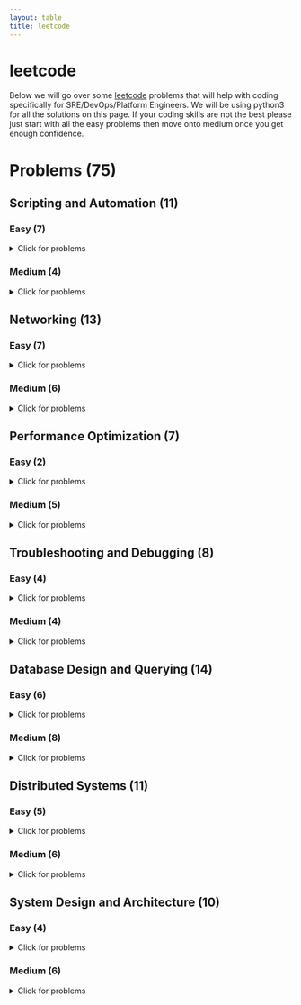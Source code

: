 ```yaml
---
layout: table
title: leetcode
---
```

# leetcode
Below we will go over some [leetcode](https://leetcode.com/problemset/all/) problems that will help with coding specifically for SRE/DevOps/Platform Engineers. We will be using python3 for all the solutions on this page. If your coding skills are not the best please just start with all the easy problems then move onto medium once you get enough confidence. 

# Problems (75)

## Scripting and Automation (11)

### Easy (7)
<details>
<summary>Click for problems</summary>
<ol>
<li><a href="https://leetcode.com/problems/length-of-last-word/">Length of Last Word</a> - Problem #58</li>
<details>
<summary>Summary</summary>
This problem involves manipulating strings, which is a common task in scripting. You need to find the length of the last word in a string.
</details>
<details>
<summary>Solution</summary>
<pre><code class="lang-python"><span class="hljs-class"><span class="hljs-keyword">class</span> <span class="hljs-title">Solution</span>:</span>
    <span class="hljs-function"><span class="hljs-keyword">def</span> <span class="hljs-title">lengthOfLastWord</span><span class="hljs-params">(<span class="hljs-keyword">self</span>, <span class="hljs-symbol">s:</span> str)</span></span> -&gt; <span class="hljs-symbol">int:</span>
        word_list = s.split()
        last_word = word_list[-<span class="hljs-number">1</span>]
        lw_count = len(last_word)
        <span class="hljs-keyword">return</span>(lw_count)
</code></pre>
<p><strong>Explanation:</strong></p>
<ul>
<li>First we split the words by using <code>split</code>. This will remove all of the spaces if there are any in <code>s</code></li>
<li>We then grab the last word by indexing the last word <code>word_list[-1]</code></li>
<li>We then get the count of the last word by using <code>len</code> and return the count of it.
This is just a simple solution to the problem. We can actually trim the answer if needed to the following:<pre><code class="lang-python"><span class="hljs-class"><span class="hljs-keyword">class</span> <span class="hljs-title">Solution</span>:</span>
  <span class="hljs-function"><span class="hljs-keyword">def</span> <span class="hljs-title">lengthOfLastWord</span><span class="hljs-params">(<span class="hljs-keyword">self</span>, <span class="hljs-symbol">s:</span> str)</span></span> -&gt; <span class="hljs-symbol">int:</span>
      s = s.rstrip()  <span class="hljs-comment">#or strip</span>
      <span class="hljs-keyword">return</span> len(s.split()[-<span class="hljs-number">1</span>])
</code></pre>
</li>
</ul>

</details>
<li><a href="https://leetcode.com/problems/add-binary/">Add Binary</a> - Problem #67</li>
<details>
<summary>Summary</summary>
This problem simulates binary addition. In scripting, you might encounter scenarios where you need to perform calculations on binary data.
</details>
<details>
<summary>Solution</summary>
<pre><code class="lang-python"><span class="hljs-class"><span class="hljs-keyword">class</span> <span class="hljs-title">Solution</span>:</span>
    <span class="hljs-function"><span class="hljs-keyword">def</span> <span class="hljs-title">addBinary</span><span class="hljs-params">(<span class="hljs-keyword">self</span>, <span class="hljs-symbol">a:</span> str, <span class="hljs-symbol">b:</span> str)</span></span> -&gt; <span class="hljs-symbol">str:</span>
</code></pre>
<p><strong>Explanation:</strong></p>
<ul>
<li>We use <code>int</code> to convert the string to an integer and use base 2 </li>
<li>We use <code>format</code> to convert the integer back into binary without the &quot;0b&quot;
Another way that we can solve this is by using <code>bin</code>
Similarly we just remove the first 2 strings.</li>
</ul>
<pre><code class="lang-python">class Solution:
    def addBinary(<span class="hljs-keyword">self</span>, a: <span class="hljs-keyword">str</span>, b: <span class="hljs-keyword">str</span>) -&gt; <span class="hljs-keyword">str</span>:
        <span class="hljs-keyword">return</span> bin(<span class="hljs-keyword">int</span>(a , <span class="hljs-number">2</span>) + <span class="hljs-keyword">int</span>(b,<span class="hljs-number">2</span>))[<span class="hljs-number">2</span>:]
</code></pre>

</details>
<li><a href="https://leetcode.com/problems/pascals-triangle-ii/">Pascal&#39;s Triangle II</a> - Problem #119</li>
<details>
<summary>Summary</summary>
This problem deals with generating rows of Pascal's Triangle, which can be used in various automated data generation scenarios.
</details>
<details>
<summary>Solution</summary>
<pre><code class="lang-python">class <span class="hljs-type">Solution</span>:
    def getRow(self, rowIndex: <span class="hljs-built_in">int</span>) -&gt; <span class="hljs-type">List</span>[<span class="hljs-built_in">int</span>]:
        <span class="hljs-literal">result</span> = []
        <span class="hljs-keyword">for</span> i <span class="hljs-keyword">in</span> <span class="hljs-built_in">range</span>(<span class="hljs-number">0</span>, rowIndex+<span class="hljs-number">1</span>):
            <span class="hljs-literal">result</span>.append([])

            <span class="hljs-keyword">for</span> x <span class="hljs-keyword">in</span> <span class="hljs-built_in">range</span>(<span class="hljs-number">0</span>, i + <span class="hljs-number">1</span>):
                <span class="hljs-keyword">if</span> x == <span class="hljs-number">0</span>:
                    <span class="hljs-literal">result</span>[i].append(<span class="hljs-number">1</span>)
                <span class="hljs-keyword">elif</span> i == x:
                    <span class="hljs-literal">result</span>[i].append(<span class="hljs-number">1</span>)
                <span class="hljs-keyword">else</span>:
                    <span class="hljs-literal">result</span>[i].append((<span class="hljs-literal">result</span>[i-<span class="hljs-number">1</span>][x-<span class="hljs-number">1</span>]) + (<span class="hljs-literal">result</span>[i-<span class="hljs-number">1</span>][x]))
        <span class="hljs-keyword">return</span> <span class="hljs-literal">result</span>[rowIndex]
</code></pre>
<p><strong>Explanation:</strong>
This problem asks you to return the rowIndex-th (0-based index) row of Pascal&#39;s Triangle as a list of integers. Pascal&#39;s Triangle is a triangular array of binomial coefficients, where each number is the sum of the two numbers directly above it. The first few rows of Pascal&#39;s Triangle look like this:</p>
<pre><code class="lang-python">Row <span class="hljs-number">0</span>: <span class="hljs-string">[1]</span>
Row <span class="hljs-number">1</span>: <span class="hljs-string">[1, 1]</span>
Row <span class="hljs-number">2</span>: <span class="hljs-string">[1, 2, 1]</span>
Row <span class="hljs-number">3</span>: <span class="hljs-string">[1, 3, 3, 1]</span>
</code></pre>
<ol>
<li><p>We create an empty list called result to store the rows of Pascal&#39;s Triangle.
Create an empty list called result to store the rows of Pascal&#39;s Triangle.</p>
</li>
<li><p>We then iterate over the rows from 0 to rowIndex, inclusive, using the variable i to represent the current row index.</p>
</li>
<li><p>For each row, append an empty list to the result list. This empty list will be used to store the elements of the current row.</p>
</li>
<li><p>Inside the inner loop, iterate over the elements in the current row from 0 to i, using the variable x to represent the current column index.</p>
</li>
<li><p>For each element, check if it is the first element in the row (i.e., x == 0) or the last element in the row (i.e., i == x). 
If it is either the first or last element, append a 1 to the current row because the first and last elements of each row in Pascal&#39;s Triangle are always 1.</p>
</li>
<li><p>If the element is not the first or last element, calculate its value by adding the element from the previous row in the same column (result[i-1][x-1]) and the element from the previous row in the next column (result[i-1][x]). 
This follows the rule of Pascal&#39;s Triangle where each element is the sum of the two elements above it.</p>
</li>
<li><p>Append the calculated value to the current row.</p>
</li>
<li><p>Repeat steps 5-7 for all elements in the current row.</p>
</li>
<li><p>Once the inner loop finishes, the current row is complete, and you move on to the next row.</p>
</li>
<li><p>Finally, return the row at the rowIndex index from the result list. </p>
</li>
</ol>

</details>
<li><a href="https://leetcode.com/problems/merge-sorted-array/">Merge Sorted Array</a> - Problem #88</li>
<details>
<summary>Summary</summary>
This problem is about merging arrays, a common task in scripting when you're working with data from various sources.
</details>
<details>
<summary>Solution</summary>
<pre><code class="lang-python">        class Solution:
    def <span class="hljs-keyword">merge</span>(<span class="hljs-keyword">self</span>, nums1: <span class="hljs-keyword">List</span>[<span class="hljs-built_in">int</span>], m: <span class="hljs-built_in">int</span>, nums2: <span class="hljs-keyword">List</span>[<span class="hljs-built_in">int</span>], n: <span class="hljs-built_in">int</span>) -&gt; <span class="hljs-keyword">None</span>:
        <span class="hljs-keyword">while</span> m &gt; <span class="hljs-number">0</span> <span class="hljs-keyword">and</span> n &gt; <span class="hljs-number">0</span>:
            <span class="hljs-keyword">if</span> nums1[m<span class="hljs-number">-1</span>] &gt; nums2[n<span class="hljs-number">-1</span>]:
                nums1[m+n<span class="hljs-number">-1</span>] = nums1[m<span class="hljs-number">-1</span>]
                m -= <span class="hljs-number">1</span>
            <span class="hljs-keyword">else</span>:
                nums1[m+n<span class="hljs-number">-1</span>] = nums2[n<span class="hljs-number">-1</span>]
                n -= <span class="hljs-number">1</span>
        <span class="hljs-keyword">for</span> i <span class="hljs-keyword">in</span> <span class="hljs-keyword">range</span>(n):
            nums1[i] = nums2[i]
</code></pre>
<p><strong>Explanation:</strong>
To go through this solution, we will go through line by line.</p>
<ol>
<li><p>starting with the while loop. It will continue as long as both m and n are greater than 0. This will help merge the two arrays.</p>
</li>
<li><p>Inside the loop, we then compare the last element of nums1 at a index of m-1 with the last element of nums2 at index n-1. 
These are the largest elements of each array. </p>
</li>
<li><p>If the element in nums1 is greater, 
it means that this element should be placed at the end of the merged array, 
which is at index m+n-1 in nums1. So, it assigns the value of nums1[m-1] to nums1[m+n-1]. 
This merges the element from nums1 into the array.</p>
</li>
<li><p>After merging an element from nums1 it decreases m by 1 to move the m pointer to the previous element in nums1 </p>
</li>
<li><p>If the element in nums2 is greater or equal to nums1 then that means that this element should be placed at the end of the merged array.</p>
</li>
<li><p>From the line aboves if statement , we then assign the value of  <code>nums2[n-1] to nums1[m+n-1]</code> to merge the elements from nums2 to nums1</p>
</li>
<li><p>After merging an element from nums2 it decrements n by 1 to move the n pointer to the previous element in nums2
<code>n -= 1</code></p>
</li>
<li><p>After the while loop exits, there might be remaining elements in <code>nums2</code> that were not merged. This for loop iterates over the remaining elements of nums2 from index 0 to n-1
<code>for i in range(n)</code></p>
</li>
<li><p>In the for loop, it copies the remaining elements from nums2 into nums1 by merging the remaining elements from nums2 to into nums1 
<code>nums1[i] = nums2[i]</code></p>
</li>
</ol>
<p>The key idea here is to work from the end of the arrays towards the beginning,
which avoids overwriting elements in nums1 before they are compared and merged.
This approach ensures that the merged array is sorted without the need for extra space or creating a new array.</p>

</details>
<li><a href="https://leetcode.com/problems/excel-sheet-column-title/">Excel Sheet Column Title</a> - Problem #168</li>
<details>
<summary>Summary</summary>
In this problem, you convert a column number into the corresponding Excel column title. Such conversions are often encountered in automated data processing.
</details>
<details>
<summary>Solution</summary>
<pre><code>        <span class="hljs-class"><span class="hljs-keyword">class</span> <span class="hljs-title">Solution</span>:</span>
    <span class="hljs-function"><span class="hljs-keyword">def</span> <span class="hljs-title">convertToTitle</span><span class="hljs-params">(self, columnNumber: int)</span> -&gt; str:</span>
        alphabet=<span class="hljs-string">"ABCDEFGHIJKLMNOPQRSTUVWXYZ"</span>
        result=<span class="hljs-string">""</span>
        <span class="hljs-keyword">while</span> columnNumber:
            columnNumber=columnNumber<span class="hljs-number">-1</span>
            result=alphabet[columnNumber%<span class="hljs-number">26</span>]+result
            columnNumber=columnNumber//<span class="hljs-number">26</span>
        <span class="hljs-keyword">return</span> result
</code></pre><p><strong>Explanation:</strong>
This problem asks you to convert a positive integer,  columnNumber,
into an Excel sheet column title. Excel column titles are represented using
uppercase English letters, and they follow a pattern similar to base 26 numbering, 
where the digits are represented by the English alphabet (A=1, B=2, ..., Z=26), 
and when the column number exceeds 26, it starts using two-letter combinations (AA=27, AB=28,
..., ZZ=702, AAA=703, and so on).</p>
<ol>
<li><p>We first define alphabet that contains all uppercase letters from A-Z. These strings will be used to map column numbers to titles.</p>
</li>
<li><p>We then initializes an empty string result to store the Excel column title </p>
</li>
<li><p>We start a while loop that continues as long as columnNumber is not zero. The loop will gradually convert the column number to column title.</p>
</li>
<li><p>Inside of the loop, it subtracts 1 from the columnNumber. This is done to handle the fact that the Excel column numbering starts from 1, but our algorithm will work with 0-based indexing.</p>
</li>
<li><p><code>result = alphabet[columnNumber % 26] + result</code></p>
</li>
</ol>
<p>This calculates the remainder when columnNumber is divided by 26. The remainder corresponds to a letter in the alphabet.
It then takes that letter at the position in the alphabet string and appends it to the beginning of the result string. This builds the Excel column title from right to left.</p>
<ol>
<li><code>columnNumber = columnNumber // 26</code></li>
</ol>
<p>It updates columnNumber by performing an integer division by 26 (columnNumber // 26). 
This reduces columnNumber to the next lower place value.</p>
<p>The loop will continue with the reduced columnNumber and the next letter is added to the result string.</p>
<p>This process continues until columnNumber becomes zero, at which point we have constructed the complete Excel column title in the result string.</p>
<ol>
<li>We finally return the result string which contains the Excel column title corresponding to the input columnNumber.</li>
</ol>
<p>This algorithm effectively converts a decimal number into a base 26 representation using the English alphabet letters and builds the Excel column title accordingly.</p>

</details>
<li><a href="https://leetcode.com/problems/excel-sheet-column-number/">Excel Sheet Column Number</a> - Problem #171</li>
<details>
<summary>Summary</summary>
</details>

<details>
<summary>Solution</summary>
</details>
<li><a href="https://leetcode.com/problems/single-number/">Single Number</a> - Problem #136</li>
<details>
<summary>Summary</summary>
This problem involves finding a single number in an array where all other numbers appear twice. It's a common task in automated data analysis.
</details>

<details>
<summary>Solution</summary>
</details>
</ol>

</details>

### Medium (4)
<details>
<summary>Click for problems</summary>
<ol>
<li><a href="https://leetcode.com/problems/count-and-say/">Count and Say</a> - Problem #38</li>
<details>
<summary>Summary</summary>
This problem involves generating sequences based on previous values, which can be useful for generating automated sequences of data.
</details>

<details>
<summary>Solution</summary>
</details>
<li><a href="https://leetcode.com/problems/reverse-words-in-a-string/">Reverse Words in a String</a> - Problem #151</li>
<details>
<summary>Summary</summary>
Similar to the previous problem, this asks you to reverse the words in a string but not in-place. Scripting can help automate this process.
</details>

<details>
<summary>Solution</summary>
</details>
<li><a href="https://leetcode.com/problems/basic-calculator-ii/">Basic Calculator II</a> - Problem #227</li>
<details>
<summary>Summary</summary>
In this problem, you're asked to reverse the order of words in a string, which can be useful for automating text transformations.
</details>

<details>
<summary>Solution</summary>
</details>
<li><a href="https://leetcode.com/problems/group-anagrams/">Group Anagrams</a> - Problem #49</li>
<details>
<summary>Summary</summary>
Automating the process of grouping anagrams from a given list of words is applicable to this problem, aligning with scripting and automation concepts.
</details>

<details>
<summary>Solution</summary>
</details>
</ol>
</details>


## Networking (13)

### Easy (7)
<details>
<summary>Click for problems</summary>
<ol>
<li><a href="https://leetcode.com/problems/first-unique-character-in-a-string/">First Unique Character in a String</a> - Problem #387</li>
<details>
<summary>Summary</summary>
Relates to processing strings, which is fundamental in networking protocols for parsing and validation.
</details>

<details>
<summary>Solution</summary>
<pre><code class="lang-python"><span class="hljs-class"><span class="hljs-keyword">class</span> <span class="hljs-title">Solution</span>:</span>
    <span class="hljs-function"><span class="hljs-keyword">def</span> <span class="hljs-title">strStr</span><span class="hljs-params">(self, haystack: str, needle: str)</span> -&gt; int:</span>
        <span class="hljs-keyword">while</span> needle <span class="hljs-keyword">in</span> haystack:
            res = haystack.index(needle)
            <span class="hljs-keyword">return</span> res
        <span class="hljs-keyword">else</span>:
            <span class="hljs-keyword">return</span> <span class="hljs-number">-1</span>
</code></pre>
<p><strong>Explanation</strong></p>

</details>
<li><a href="https://leetcode.com/problems/implement-strstr/">Implement strStr()</a> - Problem #28</li>
<details>
<summary>Summary</summary>
In networking, substring matching is used in various applications, from pattern matching to searching for headers in network packets.
</details>
<details>
<summary>Solution</summary>
<pre><code class="lang-python">        <span class="hljs-class"><span class="hljs-keyword">class</span> <span class="hljs-title">Solution</span>:</span>
    <span class="hljs-function"><span class="hljs-keyword">def</span> <span class="hljs-title">strStr</span><span class="hljs-params">(self, haystack: str, needle: str)</span> -&gt; int:</span>
        <span class="hljs-keyword">while</span> needle <span class="hljs-keyword">in</span> haystack:
            res = haystack.index(needle)
            <span class="hljs-keyword">return</span> res
        <span class="hljs-keyword">else</span>:
            <span class="hljs-keyword">return</span> <span class="hljs-number">-1</span>
</code></pre>
<p><strong>Explanation</strong></p>


</div>
</details>
<li><a href="https://leetcode.com/problems/valid-anagram/">Valid Anagram</a> - Problem #242</li>
<details>
<summary>Summary</summary>
String manipulation, such as character sorting, is used in various networking applications, such as checksum calculations.
</details>

<details>
<summary>Solution</summary>
<pre><code class="lang-python"><span class="hljs-class"><span class="hljs-keyword">class</span> <span class="hljs-title">Solution</span>:</span>
    <span class="hljs-function"><span class="hljs-keyword">def</span> <span class="hljs-title">isAnagram</span><span class="hljs-params">(self, s: str, t: str)</span> -&gt; bool:</span>
        <span class="hljs-keyword">if</span> sorted(s) == sorted(t):
            <span class="hljs-keyword">return</span> <span class="hljs-keyword">True</span>
        <span class="hljs-keyword">else</span>:
            <span class="hljs-keyword">return</span> <span class="hljs-keyword">False</span>
</code></pre>
<p><strong>Explanation</strong></p>

</div>
</details>
<li><a href="https://leetcode.com/problems/isomorphic-strings/">Isomorphic Strings</a> - Problem #205</li>
<details>
<summary>Summary</summary>
Understanding character mappings is important in networking tasks like encoding and decoding.
</details>

<details>
<summary>Solution</summary>
<pre><code class="lang-python"><span class="hljs-symbol">class</span> Solution:
    def isIsomorphic(<span class="hljs-keyword">self, </span>s: <span class="hljs-keyword">str, </span>t: <span class="hljs-keyword">str) </span>-&gt; <span class="hljs-keyword">bool:
</span>        <span class="hljs-meta">if</span> len(s) != len(t):
            return False
<span class="hljs-symbol">        else:</span>
            <span class="hljs-built_in">d1</span>, <span class="hljs-built_in">d2</span> = {}, {}
            for i in range(len(s)):
                <span class="hljs-keyword">str1, </span><span class="hljs-keyword">str2 </span>= s[i], t[i]
                <span class="hljs-meta">if</span> <span class="hljs-keyword">str1 </span>not in <span class="hljs-built_in">d1</span>:
                    <span class="hljs-built_in">d1</span>[<span class="hljs-keyword">str1] </span>= <span class="hljs-keyword">str2
</span>                <span class="hljs-meta">if</span> <span class="hljs-keyword">str2 </span>not in <span class="hljs-built_in">d2</span>:
                    <span class="hljs-built_in">d2</span>[<span class="hljs-keyword">str2] </span>= <span class="hljs-keyword">str1
</span>                <span class="hljs-meta">if</span> <span class="hljs-built_in">d1</span>[<span class="hljs-keyword">str1] </span>!= <span class="hljs-keyword">str2 </span>or <span class="hljs-built_in">d2</span>[<span class="hljs-keyword">str2] </span>!= <span class="hljs-keyword">str1:
</span>                    return False
        return True
</code></pre>
<p><strong>Explanation</strong></p>


</details>
<li><a href="https://leetcode.com/problems/pascals-triangle/">Pascal&#39;s Triangle</a> - Problem #118</li>
<details>
<summary>Summary</summary>
While not a direct analogy, data organization and computation are crucial in networking protocols and data transmission.
</details>

<details>
<summary>Solution</summary>
<pre><code class="lang-python">        class <span class="hljs-type">Solution</span>:
    def generate(self, numRows: <span class="hljs-built_in">int</span>) -&gt; <span class="hljs-type">List</span>[<span class="hljs-type">List</span>[<span class="hljs-built_in">int</span>]]:
        <span class="hljs-literal">result</span> = []
        <span class="hljs-keyword">for</span> i <span class="hljs-keyword">in</span> <span class="hljs-built_in">range</span>(<span class="hljs-number">0</span>, numRows):
            <span class="hljs-literal">result</span>.append([])

            <span class="hljs-keyword">for</span> x <span class="hljs-keyword">in</span> <span class="hljs-built_in">range</span>(<span class="hljs-number">0</span>, i + <span class="hljs-number">1</span>):
                <span class="hljs-keyword">if</span> x == <span class="hljs-number">0</span>:
                    <span class="hljs-literal">result</span>[i].append(<span class="hljs-number">1</span>)
                <span class="hljs-keyword">elif</span> i == x:
                    <span class="hljs-literal">result</span>[i].append(<span class="hljs-number">1</span>)
                <span class="hljs-keyword">else</span>:
                    <span class="hljs-literal">result</span>[i].append((<span class="hljs-literal">result</span>[i-<span class="hljs-number">1</span>][x-<span class="hljs-number">1</span>]) + (<span class="hljs-literal">result</span>[i-<span class="hljs-number">1</span>][x]))
        <span class="hljs-keyword">return</span> <span class="hljs-literal">result</span>
</code></pre>
<p><strong>Explanation</strong></p>


</details>
<li><a href="https://leetcode.com/problems/move-zeroes/">Move Zeroes</a> - Problem #283</li>
<details>
<summary>Summary</summary>
In networking, data reorganization may be necessary for efficient data transmission.
</details>

<details>
<summary>Solution</summary>
<pre><code class="lang-python">        <span class="hljs-class"><span class="hljs-keyword">class</span> <span class="hljs-title">Solution</span>:</span>
    <span class="hljs-function"><span class="hljs-keyword">def</span> <span class="hljs-title">moveZeroes</span><span class="hljs-params">(self, nums: List[int])</span> -&gt; <span class="hljs-keyword">None</span>:</span>
        <span class="hljs-string">"""
        Do not return anything, modify nums in-place instead.
        """</span>
        <span class="hljs-keyword">for</span> i <span class="hljs-keyword">in</span> nums:
            <span class="hljs-keyword">if</span> i == <span class="hljs-number">0</span>:
                nums.remove(i)
                nums.append(<span class="hljs-number">0</span>)
</code></pre>
<p><strong>Explanation</strong></p>

</details>
<li><a href="https://leetcode.com/problems/reverse-vowels-of-a-string/">Reverse Vowels of a String</a> - Problem #345</li>
<details>
<summary>Summary</summary>
String manipulation and transformation are important in many text-based networking applications.
</details>

<details>
<summary>Solution</summary>
<pre><code class="lang-python">        <span class="hljs-function"><span class="hljs-keyword">def</span> <span class="hljs-title">reverseVowels</span><span class="hljs-params">(self, s: str)</span> -&gt; str:</span>
    vowels = re.findall(<span class="hljs-string">'[aeiouAEIOU]'</span>, s)
    <span class="hljs-keyword">return</span> re.sub(<span class="hljs-string">'[aeiouAEIOU]'</span>, <span class="hljs-keyword">lambda</span> _ : vowels.pop(), s)
</code></pre>
<p><strong>Explanation</strong></p>

</details>
</ol>
</details>

### Medium (6)
<details>
<summary>Click for problems</summary>
<ol>
<li><a href="https://leetcode.com/problems/3sum/">3Sum</a> - Problem #15</li>
<details>
<summary>Summary</summary>
In networking, searching for patterns or matches within data streams is a common task.
</details>

<details>
<summary>Solution</summary>
</details>
<li><a href="https://leetcode.com/problems/longest-palindromic-substring/">Longest Palindromic Substring</a> - Problem #5</li>
<details>
<summary>Summary</summary>
String processing is essential in networking, such as when parsing and validating URLs or extracting specific data.
</details>

<details>
<summary>Solution</summary>
</details>
<li><a href="https://leetcode.com/problems/zigzag-conversion/">ZigZag Conversion</a> - Problem #6</li>
<details>
<summary>Summary</summary>
Resembles data reformatting tasks seen in networking, such as transforming data for compatibility.
</details>

<details>
<summary>Solution</summary>
</details>
<li><a href="https://leetcode.com/problems/rotate-image/">Rotate Image</a> - Problem #48</li>
<details>
<summary>Summary</summary>
Transforming data, as in rotating an image, is analogous to data transformation in networking tasks.
</details>

<details>
<summary>Solution</summary>
</details>
<li><a href="https://leetcode.com/problems/longest-consecutive-sequence/">Longest Consecutive Sequence</a> - Problem #128</li>
<details>
<summary>Summary</summary>
</details>

<details>
<summary>Solution</summary>
</details>
<li><a href="https://leetcode.com/problems/find-peak-element/">Find Peak Element</a> - Problem #162</li>
<details>
<summary>Summary</summary>
Relates to analyzing sequences of data, important in networking for detecting patterns and trends.
</details>

<details>
<summary>Solution</summary>
</details>
</ol>
</details>


## Performance Optimization (7)

### Easy (2)
<details>
<summary>Click for problems</summary>
<ol>
<li><a href="https://leetcode.com/problems/best-time-to-buy-and-sell-stock/">Best Time to Buy and Sell Stock</a> - Problem #121</li>
<details>
<summary>Summary</summary>
</details>

<details>
<summary>Solution</summary>
<pre><code class="lang-python">        class Solution:
    def <span class="hljs-keyword">max</span>Profit(<span class="hljs-literal">self</span>, prices: List[int]) -&gt; int:
        if not prices:
            return <span class="hljs-number">0</span>

        <span class="hljs-keyword">max</span>Profit = <span class="hljs-number">0</span>
        <span class="hljs-keyword">min</span>Purchase = prices[<span class="hljs-number">0</span>]
        <span class="hljs-keyword">for</span> i <span class="hljs-keyword">in</span> range(<span class="hljs-number">1</span>, len(prices)):        
            <span class="hljs-keyword">max</span>Profit = <span class="hljs-keyword">max</span>(<span class="hljs-keyword">max</span>Profit, prices[i] - <span class="hljs-keyword">min</span>Purchase)
            <span class="hljs-keyword">min</span>Purchase = <span class="hljs-keyword">min</span>(<span class="hljs-keyword">min</span>Purchase, prices[i])
        return <span class="hljs-keyword">max</span>Profit
</code></pre>
<p><strong>Explanation</strong></p>

</details>
<li><a href="https://leetcode.com/problems/merge-two-sorted-lists/">Merge Two Sorted Lists</a> - Problem #21</li>
<details>
<summary>Summary</summary>
</details>

<details>
<summary>Solution</summary>
<pre><code class="lang-python">        <span class="hljs-class"><span class="hljs-keyword">class</span> <span class="hljs-title">Solution</span>:</span>
    <span class="hljs-function"><span class="hljs-keyword">def</span> <span class="hljs-title">mergeTwoLists</span><span class="hljs-params">(<span class="hljs-keyword">self</span>, <span class="hljs-symbol">list1:</span> Optional[ListNode], <span class="hljs-symbol">list2:</span> Optional[ListNode])</span></span> -&gt; Optional[ListNode]:

        merged = ListNode() <span class="hljs-comment"># Create an empty ListNode to serve as the dummy node for the merged list.</span>
        current = merged <span class="hljs-comment"># Initialize a pointer 'current' to the dummy node.</span>
        <span class="hljs-comment"># The while loop iterates as long as there are elements in both list1 and list2. Inside the loop, we compare the values of the current nodes in both lists</span>
        <span class="hljs-keyword">while</span> list1 <span class="hljs-keyword">and</span> <span class="hljs-symbol">list2:</span> 
            <span class="hljs-keyword">if</span> list1.val &lt;= list2.<span class="hljs-symbol">val:</span>  <span class="hljs-comment"># Append the smaller value from list1.</span>
                current.<span class="hljs-keyword">next</span> = list1  <span class="hljs-comment"># Move the pointer in list1 to the next node.</span>
                list1 = list1.<span class="hljs-keyword">next</span> <span class="hljs-comment"># Move the pointer in list1 to the next node.</span>
            <span class="hljs-symbol">else:</span>
                current.<span class="hljs-keyword">next</span> = list2 <span class="hljs-comment"># # Append the smaller value from list2.</span>
                list2 = list2.<span class="hljs-keyword">next</span> <span class="hljs-comment"># Move the pointer in list2 to the next node.</span>
            current = current.<span class="hljs-keyword">next</span>  <span class="hljs-comment"># Move the 'current' pointer to the newly appended node.</span>
        <span class="hljs-comment"># Append any remaining elements from list1 or list2</span>
        <span class="hljs-keyword">if</span> <span class="hljs-symbol">list1:</span>
            current.<span class="hljs-keyword">next</span> = list1 
        elif <span class="hljs-symbol">list2:</span>
            current.<span class="hljs-keyword">next</span> = list2
        <span class="hljs-keyword">return</span> merged.<span class="hljs-keyword">next</span>  <span class="hljs-comment"># Return the merged list starting from the first node.</span>
</code></pre>
<p><strong>Explanation</strong>
merged = ListNode(): We create an empty ListNode named merged to serve as the dummy node for the merged list. This dummy node helps simplify the merging process by providing a starting point for the merged list.</p>
<p>current = merged: We initialize a pointer current to the dummy node merged. This pointer will be used to traverse and build the merged list.</p>
<p>The while loop iterates as long as there are elements in both list1 and list2. Inside the loop, we compare the values of the current nodes in both lists and append the node with the smaller value to the merged list.</p>
<p>current.next = list1 or current.next = list2: We update the next attribute of the current node to point to the smaller node between list1 and list2. This effectively appends the smaller node to the merged list.</p>
<p>list1 = list1.next or list2 = list2.next: We move the pointer in the corresponding input list (list1 or list2) to the next node, as we&#39;ve already appended the current node to the merged list.</p>
<p>current = current.next: We move the current pointer to the newly appended node in the merged list so that the next iteration appends the next smallest node.</p>
<p>After the loop completes, we check if there are any remaining elements in list1 or list2 and append them to the merged list if necessary.</p>
<p>Finally, we return the merged list starting from the node after the dummy node (merged.next) to exclude the dummy node from the final result.</p>

</details>

</ol>
</details>

### Medium (5)
<details>
<summary>Click for problems</summary>
<ol>
<li><a href="https://leetcode.com/problems/maximum-subarray/">Maximum Subarray</a> - Problem #53</li>
<details>
<summary>Summary</summary>
</details>

<details>
<summary>Solution</summary>
</details>
<li><a href="https://leetcode.com/problems/longest-substring-without-repeating-characters/">Longest Substring Without Repeating Characters</a> - Problem #3</li>
<details>
<summary>Summary</summary>
Optimizing substring calculations, similar to optimizing data processing tasks.
</details>

<details>
<summary>Solution</summary>
</details>
<li><a href="https://leetcode.com/problems/container-with-most-water/">Container With Most Water</a> - Problem #11</li>
<details>
<summary>Summary</summary>
Optimization of container volume calculations, similar to optimizing data allocation in a system.
</details>

<details>
<summary>Solution</summary>
</details>
<li><a href="https://leetcode.com/problems/search-in-rotated-sorted-array/">Search in Rotated Sorted Array</a> - Problem #33</li>
<details>
<summary>Summary</summary>
 Optimization of search algorithms, crucial in optimizing data retrieval processes.
</details>

<details>
<summary>Solution</summary>
</details>
<li><a href="https://leetcode.com/problems/word-search/">Word Search</a> - Problem #79</li>
<details>
<summary>Summary</summary>
Optimization of pattern searching tasks, which is similar to optimizing data processing for finding specific patterns.
</details>

<details>
<summary>Solution</summary>
</details>
</ol>
</details>

## Troubleshooting and Debugging (8)

### Easy (4)
<details>
<summary>Click for problems</summary>
<ol>
<li><a href="https://leetcode.com/problems/two-sum/">Two Sum</a> - Problem #1</li>
<details>
<summary>Summary</summary>
This problem requires problem-solving and debugging skills, similar to identifying issues and bugs in distributed systems.
</details>

<details>
<summary>Solution</summary>
<pre><code class="lang-python">        class Solution:
    def twoSum(self, num<span class="hljs-variable">s:</span> List[<span class="hljs-keyword">int</span>], targe<span class="hljs-variable">t:</span> <span class="hljs-keyword">int</span>) -&gt; List[<span class="hljs-keyword">int</span>]:
        <span class="hljs-keyword">res</span>=[]
        <span class="hljs-keyword">for</span> i in <span class="hljs-built_in">range</span>(<span class="hljs-built_in">len</span>(nums)):
            <span class="hljs-keyword">for</span> <span class="hljs-keyword">a</span> in <span class="hljs-built_in">range</span>(i+<span class="hljs-number">1</span>,<span class="hljs-built_in">len</span>(nums)):
                <span class="hljs-keyword">if</span> (nums[i]+nums[<span class="hljs-keyword">a</span>]==target):
                    <span class="hljs-keyword">res</span>.<span class="hljs-keyword">append</span>(i)
                    <span class="hljs-keyword">res</span>.<span class="hljs-keyword">append</span>(<span class="hljs-keyword">a</span>)
                    <span class="hljs-keyword">break</span>     
        <span class="hljs-keyword">return</span> <span class="hljs-keyword">res</span>
</code></pre>
<p><strong>Explanation</strong></p>


</details>
<li><a href="https://leetcode.com/problems/palindrome-number/">Palindrome Number</a> - Problem #9</li>
<details>
<summary>Summary</summary>
Involves checking for palindromes, akin to debugging and validating data correctness.
</details>

<details>
<summary>Solution</summary>
<pre><code class="lang-python">        <span class="hljs-class"><span class="hljs-keyword">class</span> <span class="hljs-title">Solution</span>:</span>
    <span class="hljs-function"><span class="hljs-keyword">def</span> <span class="hljs-title">isPalindrome</span><span class="hljs-params">(self, x: int)</span> -&gt; bool:</span>
        a = <span class="hljs-string">''</span>.join(reversed(str(x)))
        <span class="hljs-keyword">if</span> a == str(x):
            <span class="hljs-keyword">return</span> <span class="hljs-keyword">True</span>
        <span class="hljs-keyword">else</span>:
            <span class="hljs-keyword">return</span> <span class="hljs-keyword">False</span>
</code></pre>
<p><strong>Explanation</strong></p>

</details>
<li><a href="https://leetcode.com/problems/longest-common-prefix/">Longest Common Prefix</a> - Problem #14</li>
<details>
<summary>Summary</summary>
Similar to identifying common patterns, a crucial skill in debugging distributed systems.
</details>

<details>
<summary>Solution</summary>
<pre><code class="lang-python">        <span class="hljs-class"><span class="hljs-keyword">class</span> <span class="hljs-title">Solution</span>:</span>
    <span class="hljs-function"><span class="hljs-keyword">def</span> <span class="hljs-title">isPalindrome</span><span class="hljs-params">(self, x: int)</span> -&gt; bool:</span>
        a = <span class="hljs-string">''</span>.join(reversed(str(x)))
        <span class="hljs-keyword">if</span> a == str(x):
            <span class="hljs-keyword">return</span> <span class="hljs-keyword">True</span>
        <span class="hljs-keyword">else</span>:
            <span class="hljs-keyword">return</span> <span class="hljs-keyword">False</span>
</code></pre>
<p><strong>Explanation</strong></p>



</details>
<li><a href="https://leetcode.com/problems/valid-parentheses/">Valid Parentheses</a> - Problem #20</li>
<details>
<summary>Summary</summary>
Debugging skills are important in verifying the correctness of algorithms, a key aspect of troubleshooting.
</details>

<details>
<summary>Solution</summary>
<pre><code class="lang-python">        <span class="hljs-class"><span class="hljs-keyword">class</span> <span class="hljs-title">Solution</span>:</span>
    <span class="hljs-function"><span class="hljs-keyword">def</span> <span class="hljs-title">isValid</span><span class="hljs-params">(self, s: str)</span> -&gt; bool:</span>
        <span class="hljs-keyword">while</span> <span class="hljs-string">'()'</span> <span class="hljs-keyword">in</span> s <span class="hljs-keyword">or</span> <span class="hljs-string">'[]'</span><span class="hljs-keyword">in</span> s <span class="hljs-keyword">or</span> <span class="hljs-string">'{}'</span> <span class="hljs-keyword">in</span> s:
            s = s.replace(<span class="hljs-string">'()'</span>,<span class="hljs-string">''</span>).replace(<span class="hljs-string">'[]'</span>,<span class="hljs-string">''</span>).replace(<span class="hljs-string">'{}'</span>,<span class="hljs-string">''</span>)
        <span class="hljs-keyword">if</span> len(s) !=<span class="hljs-number">0</span>:
            <span class="hljs-keyword">return</span> <span class="hljs-keyword">False</span>
        <span class="hljs-keyword">else</span>:
            <span class="hljs-keyword">return</span> <span class="hljs-keyword">True</span>
</code></pre>
<p><strong>Explanation</strong></p>


</details>
</ol>
</details>

### Medium (4)
<details>
<summary>Click for problems</summary>
<ol>
<li><a href="https://leetcode.com/problems/compare-version-numbers/">Compare Version Numbers</a> - Problem #165</li>
<details>
<summary>Summary</summary>
Debugging and problem-solving for version comparison, similar to identifying compatibility issues in distributed systems.
</details>

<details>
<summary>Solution</summary>
</details>
<li><a href="https://leetcode.com/problems/decode-string/">Decode String</a> - Problem #394</li>
<details>
<summary>Summary</summary>
Debugging and problem-solving for decoding tasks, similar to fixing issues with data transformations.
</details>

<details>
<summary>Solution</summary>
</details>
<li><a href="https://leetcode.com/problems/top-k-frequent-words/">Top K Frequent Words</a> - Problem #692</li>
<details>
<summary>Summary</summary>
Debugging and problem-solving related to frequent item calculations, similar to identifying and fixing issues with data analysis.
</details>

<details>
<summary>Solution</summary>
</details>
<li><a href="https://leetcode.com/problems/multiply-strings/">Multiply Strings</a> - Problem #43</li>
<details>
<summary>Summary</summary>
Debugging and optimizing string multiplication algorithms, crucial in identifying and fixing performance bottlenecks
</details>

<details>
<summary>Solution</summary>
</details>
</ol>

</details>


## Database Design and Querying (14)

### Easy (6)
<details>
<summary>Click for problems</summary>
<ol>
<li><a href="https://leetcode.com/problems/combine-two-tables/">Combine Two Tables</a> - Problem #175</li>
<details>
<summary>Summary</summary>
This problem involves using SQL <code>JOIN</code> to combine information from two different tables based on a common key.
</details>

<details>
<summary>Solution</summary>
</details>
<li><a href="https://leetcode.com/problems/rising-temperature/">Rising Temperature</a> - Problem #197</li>
<details>
<summary>Summary</summary>
This problem focuses on querying a <code>Weather</code> table to find days where the temperature was higher than the previous day.
</details>

<details>
<summary>Solution</summary>
</details>
<li><a href="https://leetcode.com/problems/big-countries/">Big Countries</a> - Problem #595</li>
<details>
<summary>Summary</summary>
This problem involves selecting countries with a population greater than 250 million or an area greater than 3 million square kilometers using SQL.
</details>

<details>
<summary>Solution</summary>
</details>
<li><a href="https://leetcode.com/problems/employees-earning-more-than-their-managers/">Employees Earning More Than Their Managers</a> - Problem #181</li>
<details>
<summary>Summary</summary>
In this problem, you need to compare salaries between employees and their managers using SQL queries.
</details>

<details>
<summary>Solution</summary>
</details>
<li><a href="https://leetcode.com/problems/customers-who-never-order/">Customers Who Never Order</a> - Problem #183</li>
<details>
<summary>Summary</summary>
This problem requires identifying customers who have never placed an order by using a combination of SQL <code>JOIN</code> and <code>NOT EXISTS</code>.
</details>

<details>
<summary>Solution</summary>
</details>
<li><a href="https://leetcode.com/problems/duplicate-emails/">Duplicate Emails</a> - Problem #182</li>
<details>
<summary>Summary</summary>
The task here is to find duplicate email addresses from a <code>Person</code> table using SQL queries.
</details>

<details>
<summary>Solution</summary>
</details>
</ol>

</details>

### Medium (8)
<details>
<summary>Click for problems</summary>
<ol>
<li><a href="https://leetcode.com/problems/nth-highest-salary/">Nth Highest Salary</a> - Problem #177</li>
<details>
<summary>Summary</summary>
This problem involves finding the Nth highest salary using SQL.
</details>

<details>
<summary>Solution</summary>
</details>
<li><a href="https://leetcode.com/problems/consecutive-numbers/">Consecutive Numbers</a> - Problem #180</li>
<details>
<summary>Summary</summary>
The task is to find numbers that appear at least three times consecutively in a table using SQL queries.
</details>

<details>
<summary>Solution</summary>
</details>
<li><a href="https://leetcode.com/problems/exchange-seats/">Exchange Seats</a> - Problem #626</li>
<details>
<summary>Summary</summary>
This problem involves simulating a classroom seating arrangement and exchanging the seats of adjacent students. You are given a table that represents the current seating arrangement with student IDs and their corresponding seats. The task is to design a query that exchanges the seats of adjacent students, assuming that the total number of students is even.

This problem demonstrates the use of SQL queries to manipulate and update data in a database table. The problem tests your ability to work with relational data, update specific rows, and perform conditional updates based on the positions of students.

In a real-world scenario, this problem reflects how database queries can be used to manage seating arrangements, perform data updates, and ensure data consistency. It showcases your skills in writing efficient and effective SQL queries to perform specific tasks within a database environment.
</details>

<details>
<summary>Solution</summary>
</details>
<li><a href="https://leetcode.com/problems/product-price-at-a-given-date/">Product Price at a Given Date</a> - Problem #1164</li>
<details>
<summary>Summary</summary>
This problem involves querying a database to find the price of a product at a given date. It requires crafting SQL queries to filter products based on their price history and the provided date. The problem tests your ability to retrieve historical data from a database and filter it based on specific conditions.
</details>

<details>
<summary>Solution</summary>
</details>
<li><a href="https://leetcode.com/problems/second-highest-salary/">Second Highest Salary</a>  - Problem #176</li>
<details>
<summary>Summary</summary>
</details>

<details>
<summary>Solution</summary>
</details>
<li><a href="https://leetcode.com/problems/last-person-to-fit-in-the-bus/">Last Person to Fit in the Bus</a> - Problem #1204</li>
<details>
<summary>Summary</summary>
This problem is about simulating elevator trips for a building. You need to design a query to determine who was the last person to fit in the elevator after a certain time. It involves joining tables, filtering data based on specific conditions, and finding the maximum value. The problem mirrors real-world scenarios where database queries are used to manage and analyze data about people and events.
</details>

<details>
<summary>Solution</summary>
</details>
<li><a href="https://leetcode.com/problems/tree-node/">Tree Node</a> - Problem #608</li>
<details>
<summary>Summary</summary>
This problem involves working with a database table representing a tree structure. You need to design a query to retrieve information about parent and child relationships within the tree. It's an example of how databases can be used to model hierarchical structures and retrieve data based on those relationships.
</details>

<details>
<summary>Solution</summary>
</details>
<li><a href="https://leetcode.com/problems/rank-scores/">Rank Scores</a> - Problem #178</li>
<details>
<summary>Summary</summary>
In this problem, you are tasked with ranking scores in a database table. You need to design a query that assigns ranks to scores while handling cases of ties. This problem is a classic example of using SQL to generate rankings and order data based on certain criteria.
</details>

<details>
<summary>Solution</summary>
</details>
</ol>
</details>


## Distributed Systems (11)

### Easy (5)
<details>
<summary>Click for problems</summary>
<ol>
<li><a href="https://leetcode.com/problems/nim-game/">Nim Game</a> - Problem #292</li>
<details>
<summary>Summary</summary>
This problem illustrates game strategy in a distributed context, akin to making decisions in a distributed environment.
</details>

<details>
<summary>Solution</summary>
</details>
<li><a href="https://leetcode.com/problems/flood-fill/">Flood Fill</a> - Problem #733</li>
<details>
<summary>Summary</summary>
This problem simulates the spread of information through cells, similar to data propagation in distributed systems.
</details>

<details>
<summary>Solution</summary>
<pre><code class="lang-python">class Solution:
    def floodFill(self, <span class="hljs-built_in">image</span>: List[List[int]], sr: int, sc: int, <span class="hljs-built_in">color</span>: int) -&gt; List[List[int]]:
        <span class="hljs-keyword">if</span> <span class="hljs-built_in">image</span>[sr][sc] == <span class="hljs-built_in">color</span>:
            <span class="hljs-built_in">return</span> <span class="hljs-built_in">image</span>
        def dfs(<span class="hljs-built_in">row</span>, <span class="hljs-built_in">col</span>, startColor):
            <span class="hljs-keyword">if</span> <span class="hljs-built_in">row</span> &lt; <span class="hljs-number">0</span> <span class="hljs-keyword">or</span> <span class="hljs-built_in">row</span> &gt;= len(<span class="hljs-built_in">image</span>) <span class="hljs-keyword">or</span> <span class="hljs-built_in">col</span> &lt; <span class="hljs-number">0</span> <span class="hljs-keyword">or</span> <span class="hljs-built_in">col</span> &gt;= len(<span class="hljs-built_in">image</span>[<span class="hljs-number">0</span>]) <span class="hljs-keyword">or</span> <span class="hljs-built_in">image</span>[<span class="hljs-built_in">row</span>][<span class="hljs-built_in">col</span>] != startColor:
                <span class="hljs-built_in">return</span>
            <span class="hljs-built_in">image</span>[<span class="hljs-built_in">row</span>][<span class="hljs-built_in">col</span>] = <span class="hljs-built_in">color</span>

            dfs(<span class="hljs-built_in">row</span> + <span class="hljs-number">1</span> , <span class="hljs-built_in">col</span>, startColor)
            dfs(<span class="hljs-built_in">row</span> - <span class="hljs-number">1</span>, <span class="hljs-built_in">col</span>, startColor)
            dfs(<span class="hljs-built_in">row</span>, <span class="hljs-built_in">col</span> + <span class="hljs-number">1</span>, startColor)
            dfs(<span class="hljs-built_in">row</span>, <span class="hljs-built_in">col</span> - <span class="hljs-number">1</span>, startColor)
        startColor = <span class="hljs-built_in">image</span>[sr][sc]
        dfs(sr, sc, startColor)
        <span class="hljs-built_in">return</span> <span class="hljs-built_in">image</span>
</code></pre>

<p><strong>Explanation</strong></p>
<ol>
<li><p>Check if the <code>newColor</code> is the same as the color at the starting point <code>(sr, sc)</code>. If they are the same, there&#39;s no need to perform the flood fill, so return the original <code>image</code>.</p>
</li>
<li><p>Define a depth-first search (DFS) function, <code>dfs</code>, which takes the current row and column and the starting color as parameters. This function recursively explores neighboring pixels and changes their color to the <code>newColor</code>.</p>
</li>
<li><p>Inside the <code>dfs</code> function:</p>
<ul>
<li>Check if the current pixel is out of bounds or if it doesn&#39;t have the same color as the starting color. If any of these conditions are met, return, as there&#39;s no need to visit or change the color of this pixel.</li>
<li>Change the color of the current pixel to the <code>newColor</code>.</li>
<li>Recursively call <code>dfs</code> on the neighboring pixels in all four directions (up, down, left, right).</li>
</ul>
</li>
<li><p>Set the <code>startColor</code> variable to the color of the starting pixel <code>(sr, sc)</code>.</p>
</li>
<li><p>Call the <code>dfs</code> function to start the flood fill operation from the <code>(sr, sc)</code> point.</p>
</li>
<li><p>Return the modified <code>image</code> after the flood fill is complete.</p>
</li>
</ol>

</details>
<li><a href="https://leetcode.com/problems/to-lower-case/">To Lower Case</a> - Problem #709</li>
<details>
<summary>Summary</summary>
This problem demonstrates converting strings to lowercase, which is crucial in distributed systems for standardizing data formats.
</details>

<details>
<summary>Solution</summary>
</details>
<li><a href="https://leetcode.com/problems/climbing-stairs/">Climbing Stairs</a> - Problem #70</li>
<details>
<summary>Summary</summary>
This problem compares to distributed problems with multiple paths, where optimizing traversal becomes essential.
</details>

<details>
<summary>Solution</summary>
</details>
<li><a href="https://leetcode.com/problems/balanced-binary-tree/">Balanced Binary Tree</a> - Problem #110</li>
<details>
<summary>Summary</summary>
Balancing a binary tree is essential in distributed databases for optimizing data storage and retrieval.
</details>

<details>
<summary>Solution</summary>
</details>
</ol>

</details>

### Medium (6)
<details>
<summary>Click for problems</summary>
<ol>
<li><a href="https://leetcode.com/problems/network-delay-time/">Network Delay Time</a> - Problem #743</li>
<details>
<summary>Summary</summary>
This problem mimics the propagation of information through a distributed network, similar to data transmission delays.
</details>

<details>
<summary>Solution</summary>
</details>
<li><a href="https://leetcode.com/problems/number-of-islands/">Number of Islands</a> - Problem #200</li>
<details>
<summary>Summary</summary>
This problem relates to distributed computation by simulating the spread of information through connected components in a grid.
</details>

<details>
<summary>Solution</summary>
</details>
<li><a href="https://leetcode.com/problems/course-schedule/">Course Schedule</a> - Problem #207</li>
<details>
<summary>Summary</summary>
This problem reflects dependencies in distributed task scheduling, which is crucial for resource allocation
</details>

<details>
<summary>Solution</summary>
</details>
<li><a href="https://leetcode.com/problems/as-far-from-land-as-possible/">As Far from Land as Possible</a> - Problem #1162</li>
<details>
<summary>Summary</summary>
This problem involves measuring distances between nodes, similar to distance calculations in a distributed spatial context.
</details>

<details>
<summary>Solution</summary>
</details>
<li><a href="https://leetcode.com/problems/rotting-oranges/">Rotting Oranges</a> - Problem #994</li>
<details>
<summary>Summary</summary>
This problem simulates distributed state changes and their propagation, similar to message passing in distributed systems.
</details>

<details>
<summary>Solution</summary>
</details>
<li><a href="https://leetcode.com/problems/evaluate-division/">Evaluate Division</a> - Problem #399</li>
<details>
<summary>Summary</summary>
This problem resembles graph traversal and calculations, which are often seen in distributed systems' computations.
</details>

<details>
<summary>Solution</summary>
</details>
</ol>
</details>

## System Design and Architecture (10)

### Easy (4)
<details>
<summary>Click for problems</summary>
<ol>
<li><a href="https://leetcode.com/problems/design-hashset/">Design HashSet</a> - Problem #705</li>
<details>
<summary>Summary</summary>
<p>In this problem, you&#39;re required to design a simple HashSet data structure, supporting basic operations like insertion, deletion, and checking for the presence of an element. While this problem might seem straightforward, it has some underlying connections to system design and architecture concepts:</p>
<ol>
<li><p><strong>Data Modeling and Storage:</strong> When designing a HashSet, you need to think about how to organize and store the data efficiently. This can relate to database schema design in a larger system, where you would consider how to store and access data optimally.</p>
</li>
<li><p><strong>Data Access Optimization:</strong> In a larger system, quick access to data is crucial. When designing a HashSet, you&#39;re challenged to implement efficient lookup and manipulation operations, similar to how efficient data retrieval is a key consideration in designing systems.</p>
</li>
<li><p><strong>Collision Handling:</strong> Hash collisions can occur when multiple elements map to the same hash value. This connects to concepts of distributed systems and hashing techniques, which are relevant when handling data across multiple servers.</p>
</li>
<li><p><strong>Concurrency and Consistency:</strong> While the problem might not explicitly require it, in a distributed system, you would need to consider issues like concurrent access and maintaining data consistency. This mirrors challenges faced in distributed databases and systems.</p>
</li>
<li><p><strong>Scalability:</strong> While the problem doesn&#39;t specifically touch on this, when designing a HashSet for a large-scale system, you&#39;d need to think about how to make the data structure scalable, possibly by sharding or partitioning data across different nodes.</p>
</li>
<li><p><strong>Data Integrity and Error Handling:</strong> Ensuring that your HashSet functions correctly and handles errors gracefully is akin to ensuring data integrity and handling exceptions in a real-world system.</p>
</li>
</ol>
<p>While this problem isn&#39;t a full-blown system design challenge, it provides a microcosm of considerations that come into play when designing and implementing data structures in a larger system. It&#39;s about making design choices that optimize for performance, reliability, and scalability—core tenets of system design and architecture.</p>
</details>
<details>
<summary>Problem</summary>
<p>Design a HashSet without using any built-in hash table libraries.</p>
<p>Implement <code>MyHashSet</code> class:</p>
<ul>
<li><code>void add(key)</code> Inserts the value <code>key</code> into the HashSet.</li>
<li><code>bool contains(key</code>) Returns whether the value <code>key</code> exists in the HashSet or not.</li>
<li><code>void remove(key)</code> Removes the value <code>key</code> in the HashSet. If <code>key</code> does not exist in the HashSet, do nothing</li>
</ul>
<p><strong>Example 1:</strong></p>
<p><strong>Input</strong></p>
<pre><code>[<span class="hljs-string">"MyHashSet"</span>, <span class="hljs-string">"add"</span>, <span class="hljs-string">"add"</span>, <span class="hljs-string">"contains"</span>, <span class="hljs-string">"contains"</span>, <span class="hljs-string">"add"</span>, <span class="hljs-string">"contains"</span>, <span class="hljs-string">"remove"</span>, <span class="hljs-string">"contains"</span>]
[[], [<span class="hljs-number">1</span>], [<span class="hljs-number">2</span>], [<span class="hljs-number">1</span>], [<span class="hljs-number">3</span>], [<span class="hljs-number">2</span>], [<span class="hljs-number">2</span>], [<span class="hljs-number">2</span>], [<span class="hljs-number">2</span>]]
</code></pre><p><strong>Output</strong></p>
<pre><code>[<span class="hljs-literal">null</span>, <span class="hljs-literal">null</span>, <span class="hljs-literal">null</span>, <span class="hljs-literal">true</span>, <span class="hljs-literal">false</span>, <span class="hljs-literal">null</span>, <span class="hljs-literal">true</span>, <span class="hljs-literal">null</span>, <span class="hljs-literal">false</span>]
</code></pre><p><strong>Explanation</strong></p>
<pre><code><span class="hljs-type">MyHashSet</span> myHashSet = <span class="hljs-function"><span class="hljs-keyword">new</span> <span class="hljs-title">MyHashSet</span>();
<span class="hljs-title">myHashSet</span>.<span class="hljs-title">add</span>(<span class="hljs-number">1</span>);      <span class="hljs-comment">// set = [1]</span>
<span class="hljs-title">myHashSet</span>.<span class="hljs-title">add</span>(<span class="hljs-number">2</span>);      <span class="hljs-comment">// set = [1, 2]</span>
<span class="hljs-title">myHashSet</span>.<span class="hljs-title">contains</span>(<span class="hljs-number">1</span>); <span class="hljs-comment">// return True</span>
<span class="hljs-title">myHashSet</span>.<span class="hljs-title">contains</span>(<span class="hljs-number">3</span>); <span class="hljs-comment">// return False, (not found)</span>
<span class="hljs-title">myHashSet</span>.<span class="hljs-title">add</span>(<span class="hljs-number">2</span>);      <span class="hljs-comment">// set = [1, 2]</span>
<span class="hljs-title">myHashSet</span>.<span class="hljs-title">contains</span>(<span class="hljs-number">2</span>); <span class="hljs-comment">// return True</span>
<span class="hljs-title">myHashSet</span>.<span class="hljs-title">remove</span>(<span class="hljs-number">2</span>);   <span class="hljs-comment">// set = [1]</span>
<span class="hljs-title">myHashSet</span>.<span class="hljs-title">contains</span>(<span class="hljs-number">2</span>); <span class="hljs-comment">// return False, (already removed)</span></span>
</code></pre><p><strong>Constraints:</strong></p>
<ul>
<li><code>0 &lt;= key &lt;= 106</code></li>
<li>At most 10<sup>4</sup> calls will be made to <code>add</code>, <code>remove</code>, and <code>contains</code>.</li>
</ul>
</details>
<details>
<summary>Solution</summary>


</details>
<li><a href="https://leetcode.com/problems/implement-queue-using-stacks/">Implement Queue using Stacks</a> - Problem #232</li>
<details>
<summary>Summary</summary>
This problem involves designing a queue using stacks. It tests your ability to create a data structure that emulates a queue's behavior using another data structure. Such design considerations are important when implementing efficient data processing pipelines.
</details>
<details>
<summary>Solution</summary>
</details>
<li><a href="https://leetcode.com/problems/implement-queue-using-stacks/">Implement Queue using Stacks</a> - Problem #225</li>
<details>
<summary>Summary</summary>
Reinforces the concept of designing a queue using stacks, further illustrating the relationship between different data structures.
</details>
<details>
<summary>Solution</summary>
</details>
<li><a href="https://leetcode.com/problems/next-greater-element-i/">Next Greater Element I</a> - Problem #496</li>
<details>
<summary>Summary</summary>
This problem reinforces the concept of designing a queue using stacks, further illustrating the relationship between different data structures.
</details>
<details>
<summary>Solution</summary>
</details>
</ol>
</details>

### Medium (6)
<details>
<summary>Click for problems</summary>
<ol>
<li><a href="https://leetcode.com/problems/lru-cache/">LRU Cache</a> - Problem #146</li>
<details>
<summary>Summary</summary>
Designing a least recently used (LRU) cache involves managing data eviction strategies efficiently, which is crucial in system design where memory management and caching play a role.
</details>
<details>
<summary>Solution</summary>
</details>
<li><a href="https://leetcode.com/problems/reorder-routes-to-make-all-paths-lead-to-the-city-zero/">Reorder Routes to Make All Paths Lead to the City Zero</a> - Problem #1466</li>
<details>
<summary>Summary</summary>
This problem simulates reordering routes in a directed graph to centralize paths. In system design, centralized data processing and communication can improve efficiency and reduce latency.
</details>
<details>
<summary>Solution</summary>
</details>
<li><a href="https://leetcode.com/problems/min-stack/">Min Stack</a> - Problem #155</li>
<details>
<summary>Summary</summary>
This problem requires designing a stack that supports constant-time retrieval of the minimum element. It relates to designing data structures that optimize for certain operations, which is a fundamental aspect of system design and architecture.
</details>
<details>
<summary>Solution</summary>
</details>
<li><a href="https://leetcode.com/problems/count-unhappy-friends/">Count Unhappy Friends</a> - Problem #1583</li>
<details>
<summary>Summary</summary>
This problem requires designing a mechanism to count unhappy friends based on their preferences. This concept is similar to data analysis and pattern recognition in larger-scale systems.
</details>
<details>
<summary>Solution</summary>
</details>
<li><a href="https://leetcode.com/problems/construct-binary-tree-from-preorder-and-inorder-traversal/">Construct Binary Tree from Preorder and Inorder Traversal</a> - Problem #105</li>
<details>
<summary>Summary</summary>
In system design, constructing complex data structures efficiently from partial information can be crucial for optimization.
</details>
<details>
<summary>Solution</summary>
</details>
<li><a href="https://leetcode.com/problems/accounts-merge/">Accounts Merge</a> - Problem #721</li>
<details>
<summary>Summary</summary>
This problem involves designing a mechanism to merge user accounts, which is analogous to merging data and records in a larger system.
</details>
<details>
<summary>Solution</summary>
</details>
</ol>
</details>